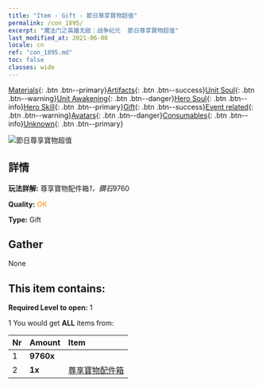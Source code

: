 ```yaml
---
title: "Item - Gift - 節日尊享寶物超值"
permalink: /con_1895/
excerpt: "魔法门之英雄无敌：战争纪元  節日尊享寶物超值"
last_modified_at: 2021-06-08
locale: cn
ref: "con_1895.md"
toc: false
classes: wide
---
```

 [Materials](/ItemsCN/){: .btn .btn--primary}[Artifacts](/ItemsCN/Artifacts/){: .btn .btn--success}[Unit Soul](/ItemsCN/UnitSoul/){: .btn .btn--warning}[Unit Awakening](/ItemsCN/UnitAwakening/){: .btn .btn--danger}[Hero Soul](/ItemsCN/HeroSoul/){: .btn .btn--info}[Hero Skill](/ItemsCN/HeroSkill/){: .btn .btn--primary}[Gift](/ItemsCN/Gift/){: .btn .btn--success}[Event related](/ItemsCN/Events/){: .btn .btn--warning}[Avatars](/ItemsCN/Avatars/){: .btn .btn--danger}[Consumables](/ItemsCN/Consumables/){: .btn .btn--info}[Unknown](/ItemsCN/Unknown/){: .btn .btn--primary}

 ![節日尊享寶物超值](/images/t/i_907484.png)

## 詳情
 **玩法詳解:** 尊享寶物配件箱*1，鑽石*9760

 **Quality:** <span style="color: #FF8C00">OK</span>

 **Type:** Gift

## Gather

  None

## This item contains:

 **Required Level to open:** 1

 1 You would get **ALL** items  from:

  | Nr | Amount |     Item    |
  |:---|:-------|:------------|
  | 1 |  **9760x** | <i class="fas fa-gem"/> |  | 
  | 2 |  **1x** | [尊享寶物配件箱](/cn/Items/con_1874/) |  | 
